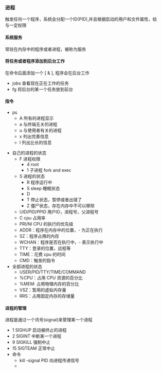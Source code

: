 
### 进程
触发任何一个程序，系统会分配一个ID(PID),并且根据启动的用户和文件属性，给与一定权限

#### 系统服务
常驻在内存中的程序或者进程，被称为服务

#### 将任务或者程序添加到后台工作
在命令后面添加一个 [ & ], 程序会在后台工作
+ jobs 查看现在正在工作的任务
+ fg 将后台的某一个任务放到前台

#### 指令
+ ps 
    + A 所有的进程显示
    + a 与终端无关的进程
    + u 与使用者有关的进程
    + x 列出完善信息
    + l 列出比长的信息
- 自己的进程的状态
    + F 进程权限
        + 4 root
        + 1 子进程 fork and exec
    + S 进程的状态
        + R 程序运行中
        + S sleep 睡眠状态
        + D
        + T 停止状态，暂停或者出错了
        + Z 僵尸状态，存在内存中不可以移除
    + UID/PID/PPID 用户ID，进程号，父进程号
    + C cpu 占用率
    + PRI/NI CPU 的执行的优先级
    + ADDR：程序在内存中的位置，- 为正在执行
    + SZ：程序占用的内存
    + WCHAN：程序是否在执行中，- 表示执行中
    + TTY：登录的位置，远程等
    + TIME：花费 cpu 的时间
    + CMD：触发的指令
- 全部进程的状态
    + USER/PID/TTY/TIME/COMMAND
    + %CPU：占用 CPU 资源的百分比
    + %MEM: 占用物理内存的百分比
    + VSZ：暂用的虚拟内存量
    + RRS：占用固定内存的存储量
    
    
#### 进程的管理
进程是通过一个讯号(signal)来管理某一个进程
+ 1 SIGHUP 启动被终止的进程
+ 2 SIGINT 中断某一个进程
+ 9 SIGKILL 强制中止
+ 15 SIGTEAM 正常中止
+ 命令
    + kill -signal PID 向进程传递信号
    + 
    
    
    
    
    
    
